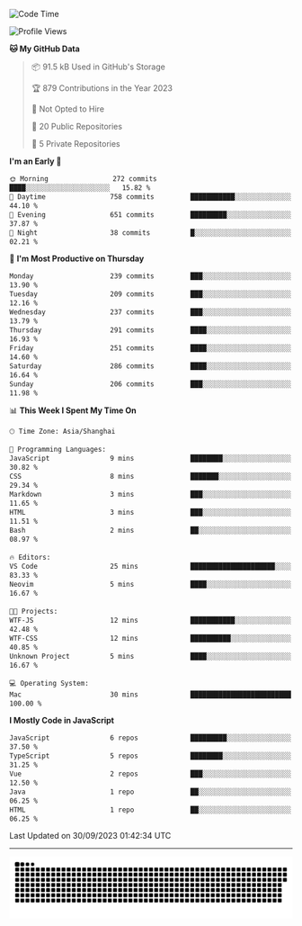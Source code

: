 <!--
<picture>
  <source
    srcset="https://github-readme-stats.vercel.app/api?username=kevinxft&show_icons=true&theme=dark"
    media="(prefers-color-scheme: dark)"
  />
  <source
    srcset="https://github-readme-stats.vercel.app/api?username=kevinxft&show_icons=true"
    media="(prefers-color-scheme: light), (prefers-color-scheme: no-preference)"
  />
  <img src="https://github-readme-stats.vercel.app/api?username=kevinxft&show_icons=true" />
</picture>
-->

<!--START_SECTION:waka-->
![Code Time](http://img.shields.io/badge/Code%20Time-1%2C258%20hrs%2055%20mins-blue)

![Profile Views](http://img.shields.io/badge/Profile%20Views-0-blue)

**🐱 My GitHub Data** 

> 📦 91.5 kB Used in GitHub's Storage 
 > 
> 🏆 879 Contributions in the Year 2023
 > 
> 🚫 Not Opted to Hire
 > 
> 📜 20 Public Repositories 
 > 
> 🔑 5 Private Repositories 
 > 
**I'm an Early 🐤** 

```text
🌞 Morning                272 commits         ████░░░░░░░░░░░░░░░░░░░░░   15.82 % 
🌆 Daytime                758 commits         ███████████░░░░░░░░░░░░░░   44.10 % 
🌃 Evening                651 commits         █████████░░░░░░░░░░░░░░░░   37.87 % 
🌙 Night                  38 commits          █░░░░░░░░░░░░░░░░░░░░░░░░   02.21 % 
```
📅 **I'm Most Productive on Thursday** 

```text
Monday                   239 commits         ███░░░░░░░░░░░░░░░░░░░░░░   13.90 % 
Tuesday                  209 commits         ███░░░░░░░░░░░░░░░░░░░░░░   12.16 % 
Wednesday                237 commits         ███░░░░░░░░░░░░░░░░░░░░░░   13.79 % 
Thursday                 291 commits         ████░░░░░░░░░░░░░░░░░░░░░   16.93 % 
Friday                   251 commits         ████░░░░░░░░░░░░░░░░░░░░░   14.60 % 
Saturday                 286 commits         ████░░░░░░░░░░░░░░░░░░░░░   16.64 % 
Sunday                   206 commits         ███░░░░░░░░░░░░░░░░░░░░░░   11.98 % 
```


📊 **This Week I Spent My Time On** 

```text
🕑︎ Time Zone: Asia/Shanghai

💬 Programming Languages: 
JavaScript               9 mins              ████████░░░░░░░░░░░░░░░░░   30.82 % 
CSS                      8 mins              ███████░░░░░░░░░░░░░░░░░░   29.34 % 
Markdown                 3 mins              ███░░░░░░░░░░░░░░░░░░░░░░   11.65 % 
HTML                     3 mins              ███░░░░░░░░░░░░░░░░░░░░░░   11.51 % 
Bash                     2 mins              ██░░░░░░░░░░░░░░░░░░░░░░░   08.97 % 

🔥 Editors: 
VS Code                  25 mins             █████████████████████░░░░   83.33 % 
Neovim                   5 mins              ████░░░░░░░░░░░░░░░░░░░░░   16.67 % 

🐱‍💻 Projects: 
WTF-JS                   12 mins             ███████████░░░░░░░░░░░░░░   42.48 % 
WTF-CSS                  12 mins             ██████████░░░░░░░░░░░░░░░   40.85 % 
Unknown Project          5 mins              ████░░░░░░░░░░░░░░░░░░░░░   16.67 % 

💻 Operating System: 
Mac                      30 mins             █████████████████████████   100.00 % 
```

**I Mostly Code in JavaScript** 

```text
JavaScript               6 repos             █████████░░░░░░░░░░░░░░░░   37.50 % 
TypeScript               5 repos             ████████░░░░░░░░░░░░░░░░░   31.25 % 
Vue                      2 repos             ███░░░░░░░░░░░░░░░░░░░░░░   12.50 % 
Java                     1 repo              ██░░░░░░░░░░░░░░░░░░░░░░░   06.25 % 
HTML                     1 repo              ██░░░░░░░░░░░░░░░░░░░░░░░   06.25 % 
```




 Last Updated on 30/09/2023 01:42:34 UTC
<!--END_SECTION:waka-->

---

<picture>
  <source media="(prefers-color-scheme: dark)" srcset="https://raw.githubusercontent.com/kevinxft/kevinxft/output/github-contribution-grid-snake-dark.svg">
  <source media="(prefers-color-scheme: light)" srcset="https://raw.githubusercontent.com/kevinxft/kevinxft/output/github-contribution-grid-snake.svg">
  <img alt="github contribution grid snake animation" src="https://raw.githubusercontent.com/kevinxft/kevinxft/output/github-contribution-grid-snake.svg">
</picture>